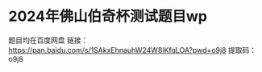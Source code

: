 # 2024年佛山伯奇杯测试题目wp

题目均在百度网盘
链接：https://pan.baidu.com/s/1SAkxEhnauhW24W8IKfqLOA?pwd=o9j8 
提取码：o9j8 
